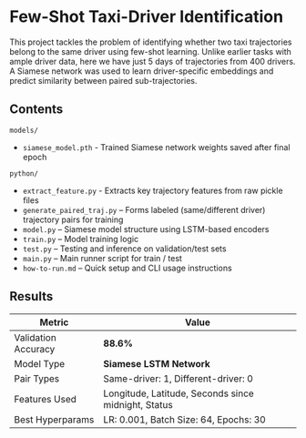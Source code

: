 # Few-Shot Taxi-Driver Identification

This project tackles the problem of identifying whether two taxi trajectories belong to the same driver using few-shot learning. Unlike earlier tasks with ample driver data, here we have just 5 days of trajectories from 400 drivers. A Siamese network was used to learn driver-specific embeddings and predict similarity between paired sub-trajectories.

## Contents   
`models/`  
- `siamese_model.pth` - Trained Siamese network weights saved after final epoch  

`python/`   
- `extract_feature.py` - Extracts key trajectory features from raw pickle files
- `generate_paired_traj.py` – Forms labeled (same/different driver) trajectory pairs for training
- `model.py` – Siamese model structure using LSTM-based encoders
- `train.py` – Model training logic
- `test.py` – Testing and inference on validation/test sets
- `main.py` – Main runner script for train / test
- `how-to-run.md` – Quick setup and CLI usage instructions

## Results 

| Metric              | Value                                               |
| ------------------- | --------------------------------------------------- |
| Validation Accuracy | **88.6%**                                           |
| Model Type          | **Siamese LSTM Network**                            |
| Pair Types          | Same-driver: 1, Different-driver: 0                 |
| Features Used       | Longitude, Latitude, Seconds since midnight, Status |
| Best Hyperparams    | LR: 0.001, Batch Size: 64, Epochs: 30               |
